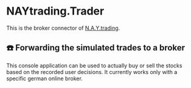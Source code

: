 # NAYtrading.Trader #
This is the broker connector of [N.A.Y.trading](/../../).

## :telephone: Forwarding the simulated trades to a broker ##

This console application can be used to actually buy or sell the stocks based on the recorded user decisions. It currently works only with a specific german online broker.

